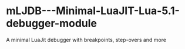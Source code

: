 # mLJDB---Minimal-LuaJIT-Lua-5.1-debugger-module
A minimal LuaJit debugger with breakpoints, step-overs and more

